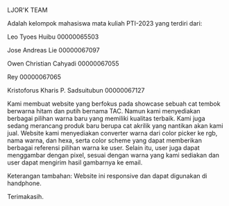 LJOR'K TEAM

Adalah kelompok mahasiswa mata kuliah PTI-2023 yang terdiri dari:

Leo Tyoes Huibu
00000065503

Jose Andreas Lie
00000067097

Owen Christian Cahyadi
00000067055

Rey
00000067065

Kristoforus Kharis P. Sadsuitubun
00000067127

Kami membuat website yang berfokus pada showcase sebuah cat tembok berwarna hitam dan putih bernama TAC. Namun kami menyediakan berbagai pilihan warna baru yang memiliki kualitas terbaik. Kami juga sedang merancang produk baru berupa cat akrilik yang nantikan akan kami jual. Website kami menyediakan converter warna dari color picker ke rgb, nama warna, dan hexa, serta color scheme yang dapat memberikan berbagai referensi pilihan warna ke user. Selain itu, user juga dapat menggambar dengan pixel, sesuai dengan warna yang kami sediakan dan user dapat mengirim hasil gambarnya ke email.

Keterangan tambahan:
Website ini responsive dan dapat digunakan di handphone.

Terimakasih.